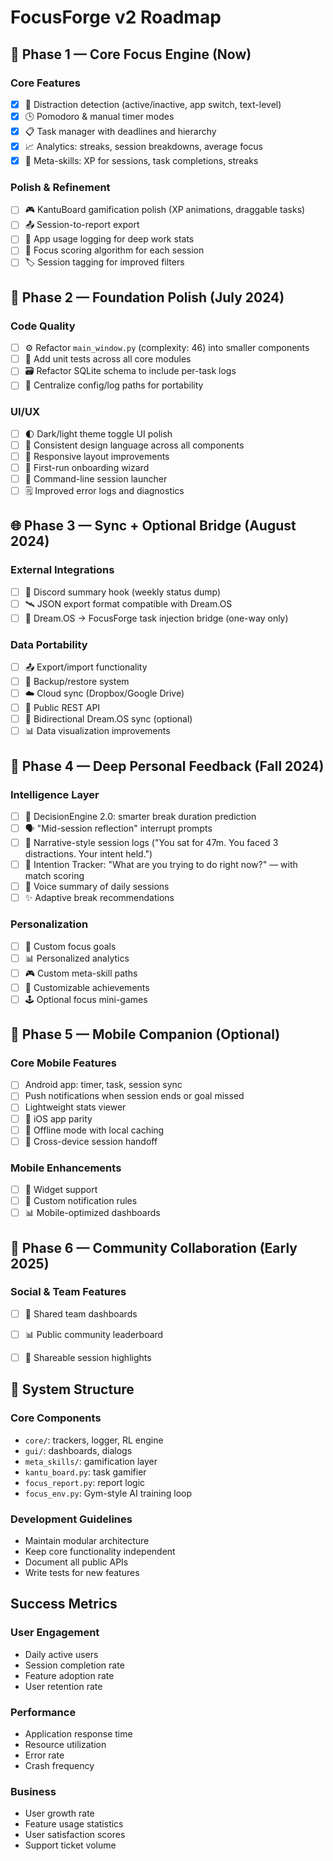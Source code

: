 # FocusForge v2 Roadmap

## 🔰 Phase 1 — Core Focus Engine (Now)

### Core Features
- [x] 🧠 Distraction detection (active/inactive, app switch, text-level)
- [x] 🕒 Pomodoro & manual timer modes
- [x] 📋 Task manager with deadlines and hierarchy
- [x] 📈 Analytics: streaks, session breakdowns, average focus
- [x] 🧠 Meta-skills: XP for sessions, task completions, streaks

### Polish & Refinement
- [ ] 🎮 KantuBoard gamification polish (XP animations, draggable tasks)
- [ ] 📤 Session-to-report export
- [ ] 🔄 App usage logging for deep work stats
- [ ] 🔢 Focus scoring algorithm for each session
- [ ] 🏷️ Session tagging for improved filters

## 🧱 Phase 2 — Foundation Polish (July 2024)

### Code Quality
- [ ] ⚙️ Refactor `main_window.py` (complexity: 46) into smaller components
- [ ] 🧪 Add unit tests across all core modules
- [ ] 🗃️ Refactor SQLite schema to include per-task logs
- [ ] 📂 Centralize config/log paths for portability

### UI/UX
- [ ] 🌓 Dark/light theme toggle UI polish
- [ ] 🎨 Consistent design language across all components
- [ ] 📱 Responsive layout improvements
- [ ] 👋 First-run onboarding wizard
- [ ] 🧰 Command-line session launcher
- [ ] 🗒 Improved error logs and diagnostics

## 🌐 Phase 3 — Sync + Optional Bridge (August 2024)

### External Integrations
- [ ] 🔌 Discord summary hook (weekly status dump)
- [ ] 🛰️ JSON export format compatible with Dream.OS
- [ ] 📡 Dream.OS → FocusForge task injection bridge (one-way only)

### Data Portability
- [ ] 📤 Export/import functionality
- [ ] 🔄 Backup/restore system
- [ ] ☁️ Cloud sync (Dropbox/Google Drive)
- [ ] 🔑 Public REST API
- [ ] 🔀 Bidirectional Dream.OS sync (optional)
- [ ] 📊 Data visualization improvements

## 🧠 Phase 4 — Deep Personal Feedback (Fall 2024)

### Intelligence Layer
- [ ] 🧠 DecisionEngine 2.0: smarter break duration prediction
- [ ] 🗣️ "Mid-session reflection" interrupt prompts
- [ ] 📜 Narrative-style session logs ("You sat for 47m. You faced 3 distractions. Your intent held.")
- [ ] 🎯 Intention Tracker: "What are you trying to do right now?" — with match scoring
- [ ] 📣 Voice summary of daily sessions
- [ ] ✨ Adaptive break recommendations

### Personalization
- [ ] 🎯 Custom focus goals
- [ ] 📊 Personalized analytics
- [ ] 🎮 Custom meta-skill paths
- [ ] 🧩 Customizable achievements
- [ ] 🕹️ Optional focus mini-games

## 📱 Phase 5 — Mobile Companion (Optional)

### Core Mobile Features
- [ ] Android app: timer, task, session sync
- [ ] Push notifications when session ends or goal missed
- [ ] Lightweight stats viewer
- [ ] 🍎 iOS app parity
- [ ] 📶 Offline mode with local caching
- [ ] 🔄 Cross-device session handoff

### Mobile Enhancements
- [ ] 📱 Widget support
- [ ] 🔔 Custom notification rules
- [ ] 📊 Mobile-optimized dashboards
## 🌟 Phase 6 — Community Collaboration (Early 2025)

### Social & Team Features
- [ ] 👥 Shared team dashboards
- [ ] 📊 Public community leaderboard
- [ ] 📣 Shareable session highlights


## 🧬 System Structure

### Core Components
- `core/`: trackers, logger, RL engine
- `gui/`: dashboards, dialogs
- `meta_skills/`: gamification layer
- `kantu_board.py`: task gamifier
- `focus_report.py`: report logic
- `focus_env.py`: Gym-style AI training loop

### Development Guidelines
- Maintain modular architecture
- Keep core functionality independent
- Document all public APIs
- Write tests for new features

## Success Metrics

### User Engagement
- Daily active users
- Session completion rate
- Feature adoption rate
- User retention rate

### Performance
- Application response time
- Resource utilization
- Error rate
- Crash frequency

### Business
- User growth rate
- Feature usage statistics
- User satisfaction scores
- Support ticket volume 
